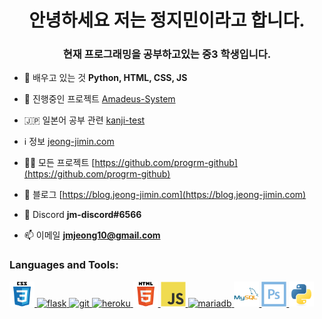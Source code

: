 <h1 align="center">안녕하세요 저는 정지민이라고 합니다.</h1>
<h3 align="center">현재 프로그래밍을 공부하고있는 중3 학생입니다.</h3>

- 🌱 배우고 있는 것 **Python, HTML, CSS, JS**

- 🔭 진행중인 프로젝트 [Amadeus-System](https://github.com/progrm-github/AMADEUS_JAVASCRIPT-2)

- 🇯🇵 일본어 공부 관련 [kanji-test](https://github.com/progrm-github/kanji-test)

- ℹ 정보 [jeong-jimin.com](https:/info.jeong-jimin.com)

- 👨‍💻 모든 프로젝트 [https://github.com/progrm-github](https://github.com/progrm-github)

- 📝 블로그 [https://blog.jeong-jimin.com](https://blog.jeong-jimin.com)

- 💬 Discord **jm-discord#6566**

- 📫 이메일 **jmjeong10@gmail.com**

<p align="left">
</p>

<h3 align="left">Languages and Tools:</h3>
<p align="left"> <a href="https://www.w3schools.com/css/" target="_blank" rel="noreferrer"> <img src="https://raw.githubusercontent.com/devicons/devicon/master/icons/css3/css3-original-wordmark.svg" alt="css3" width="40" height="40"/> </a> <a href="https://flask.palletsprojects.com/" target="_blank" rel="noreferrer"> <img src="https://www.vectorlogo.zone/logos/pocoo_flask/pocoo_flask-icon.svg" alt="flask" width="40" height="40"/> </a> <a href="https://git-scm.com/" target="_blank" rel="noreferrer"> <img src="https://www.vectorlogo.zone/logos/git-scm/git-scm-icon.svg" alt="git" width="40" height="40"/> </a> <a href="https://heroku.com" target="_blank" rel="noreferrer"> <img src="https://www.vectorlogo.zone/logos/heroku/heroku-icon.svg" alt="heroku" width="40" height="40"/> </a> <a href="https://www.w3.org/html/" target="_blank" rel="noreferrer"> <img src="https://raw.githubusercontent.com/devicons/devicon/master/icons/html5/html5-original-wordmark.svg" alt="html5" width="40" height="40"/> </a> <a href="https://developer.mozilla.org/en-US/docs/Web/JavaScript" target="_blank" rel="noreferrer"> <img src="https://raw.githubusercontent.com/devicons/devicon/master/icons/javascript/javascript-original.svg" alt="javascript" width="40" height="40"/> </a> <a href="https://mariadb.org/" target="_blank" rel="noreferrer"> <img src="https://www.vectorlogo.zone/logos/mariadb/mariadb-icon.svg" alt="mariadb" width="40" height="40"/> </a> <a href="https://www.mysql.com/" target="_blank" rel="noreferrer"> <img src="https://raw.githubusercontent.com/devicons/devicon/master/icons/mysql/mysql-original-wordmark.svg" alt="mysql" width="40" height="40"/> </a> <a href="https://www.photoshop.com/en" target="_blank" rel="noreferrer"> <img src="https://raw.githubusercontent.com/devicons/devicon/master/icons/photoshop/photoshop-line.svg" alt="photoshop" width="40" height="40"/> </a> <a href="https://www.python.org" target="_blank" rel="noreferrer"> <img src="https://raw.githubusercontent.com/devicons/devicon/master/icons/python/python-original.svg" alt="python" width="40" height="40"/> </a> </p>


